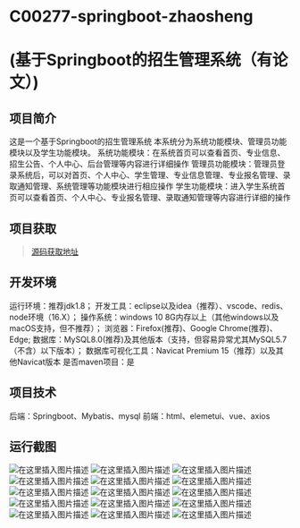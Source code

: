 # C00277-springboot-zhaosheng
# (基于Springboot的招生管理系统（有论文）)
## 项目简介

这是一个基于Springboot的招生管理系统
本系统分为系统功能模块、管理员功能模块以及学生功能模块。
系统功能模块：在系统首页可以查看首页、专业信息、招生公告、个人中心、后台管理等内容进行详细操作
管理员功能模块：管理员登录系统后，可以对首页、个人中心、学生管理、专业信息管理、专业报名管理、录取通知管理、系统管理等功能模块进行相应操作
学生功能模块：进入学生系统首页可以查看首页、个人中心、专业报名管理、录取通知管理等内容进行详细的操作



## 项目获取
> [源码获取地址](http://www.manoncode.cn/details?id=277)

 
## 开发环境

运行环境：推荐jdk1.8；
开发工具：eclipse以及idea（推荐）、vscode、redis、node环境（16.X）；
操作系统：windows 10 8G内存以上（其他windows以及macOS支持，但不推荐）；
浏览器：Firefox(推荐)、Google Chrome(推荐)、Edge;
数据库：MySQL8.0(推荐)及其他版本（支持，但容易异常尤其MySQL5.7（不含）以下版本）；
数据库可视化工具：Navicat Premium 15（推荐）以及其他Navicat版本
是否maven项目：是

## 项目技术
 
后端：Springboot、Mybatis、mysql
前端：html、elemetui、vue、axios


## 运行截图
![在这里插入图片描述](https://img-blog.csdnimg.cn/direct/5c34632814ea4675ab869b8ccb9bab2b.png#pic_center)
![在这里插入图片描述](https://img-blog.csdnimg.cn/direct/1e0b909b5e084291a568c9e49c6e1799.png#pic_center)
![在这里插入图片描述](https://img-blog.csdnimg.cn/direct/38e12ef372a9414caa720d31f9118c50.png#pic_center)
![在这里插入图片描述](https://img-blog.csdnimg.cn/direct/d72ebe65c00d40b98a4694d69eb03bbf.png#pic_center)
![在这里插入图片描述](https://img-blog.csdnimg.cn/direct/c32c6cf6349d44548ea3c9095e265e26.png#pic_center)
![在这里插入图片描述](https://img-blog.csdnimg.cn/direct/ace982cf245e4d20a15e89c547d56bf3.png#pic_center)
![在这里插入图片描述](https://img-blog.csdnimg.cn/direct/b4332766704c497cb37d4d3a88e85b19.png#pic_center)
![在这里插入图片描述](https://img-blog.csdnimg.cn/direct/4ca2cfb99cbe44d0aef3e9991fac7542.png#pic_center)
![在这里插入图片描述](https://img-blog.csdnimg.cn/direct/ad4ca0210c1142408a5bb339e48f0d88.png#pic_center)
![在这里插入图片描述](https://img-blog.csdnimg.cn/direct/64ab01c467c3445bab197a8ea9419881.png#pic_center)
![在这里插入图片描述](https://img-blog.csdnimg.cn/direct/f0ee47402e39406584088c429143b6f2.png#pic_center)
![在这里插入图片描述](https://img-blog.csdnimg.cn/direct/0e0189ee6ada4f0eae1ac5f3f9c8663d.png#pic_center)
![在这里插入图片描述](https://img-blog.csdnimg.cn/direct/4fa26fe646f04c51844d26a0b39182c4.png#pic_center)
![在这里插入图片描述](https://img-blog.csdnimg.cn/direct/185779fc8fc44091a4242203cac32be6.png#pic_center)
![在这里插入图片描述](https://img-blog.csdnimg.cn/direct/337c169c0a004ceba0754e7581582f47.png#pic_center)



